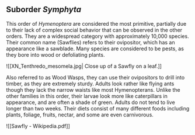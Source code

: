 ## Suborder *Symphyta*

This order of *Hymenoptera* are considered the most primitive, partially due to their lack of complex social behavior that can be observed in the other orders. They are a widespread category with approximately 10,000 species. Their common name (Sawflies) refers to their ovipositor, which has an appearance like a sawblade. Many species are considered to be pests, as they bore into wood or defoliating plants.

![[XN_Tenthredo_mesomela.jpg| Close up of a Sawfly on a leaf.]]

Also referred to as Wood Wasps, they can use their ovipositors to drill into timber, as they are extremely sturdy. Adults look rather like flying ants though they lack the narrow waists like most Hymenopterans. Unlike the other families in this order, their larvae look more like caterpillars in appearance, and are often a shade of green. Adults do not tend to live longer than two weeks. Their diets consist of many different foods including plants, foliage, fruits, nectar, and some are even carnivorous. 

![[Sawfly - Wikipedia.pdf]]
